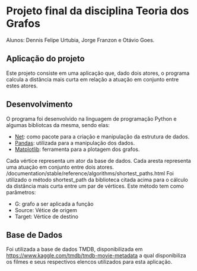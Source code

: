 # Projeto final da disciplina Teoria dos Grafos

Alunos: Dennis Felipe Urtubia, Jorge Franzon e Otávio Goes.

## Aplicação do projeto

Este projeto consiste em uma aplicação que, dado dois atores, o programa calcula a distância mais curta em relação a atuação em conjunto entre estes atores.

## Desenvolvimento

O programa foi desenvolvido na linguagem de programação Python e algumas bibliotcas da mesma, sendo elas:

- [Net](https://networkx.github.io): como pacote para a criação e manipulação da estrutura de dados.
- [Pandas](https://pandas.pydata.org/): utilizada para a manipulação dos dados.
- [Matplotlib](https://matplotlib.org/): ferramenta para a plotagem dos grafos.

Cada vértice representa um ator da base de dados. Cada aresta representa uma atuação em conjunto entre dois atores.
/documentation/stable/reference/algorithms/shortest_paths.html
Foi utilizado o método shortest_path da biblioteca citada acima para o cálculo da distância mais curta entre um par de vértices. Este método tem como parâmetros:

- G: grafo a ser aplicada a função
- Source: Vétice de origem
- Target: Vértice de destino

## Base de Dados

Foi utilizada a base de dados TMDB, disponibilizada em https://www.kaggle.com/tmdb/tmdb-movie-metadata a qual disponibiliza os filmes e seus respectivos elencos utilizados para esta aplicação.
